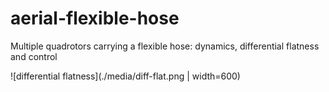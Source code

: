 # aerial-flexible-hose
Multiple quadrotors carrying a flexible hose: dynamics, differential flatness and control

<!-- ![differential flatness][logo]

[logo]: ./media/diff-flat.png =250x "Differential Flatness: Mutliple quadrotor flexible hose" 
 -->

![differential flatness](./media/diff-flat.png | width=600)
<!-- <img src="./media/diff-flat.png" width="600"  /> -->
